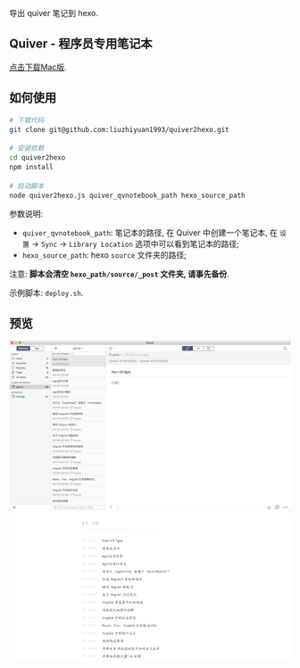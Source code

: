导出 quiver 笔记到 hexo.

## Quiver - 程序员专用笔记本
[点击下载Mac版](./assets/Quiver.app.zip).

## 如何使用

```bash
# 下载代码
git clone git@github.com:liuzhiyuan1993/quiver2hexo.git

# 安装依赖
cd quiver2hexo
npm install

# 启动脚本
node quiver2hexo.js quiver_qvnotebook_path hexo_source_path
```

参数说明:

+ `quiver_qvnotebook_path`: 笔记本的路径, 在 Quiver 中创建一个笔记本, 在 `设置` -> `Sync` -> `Library Location` 选项中可以看到笔记本的路径;
+ `hexo_source_path`: hexo `source` 文件夹的路径;

注意: **脚本会清空 `hexo_path/source/_post` 文件夹, 请事先备份**.

示例脚本: `deploy.sh`.

## 预览

![](./assets/demo1.png)
![](./assets/demo2.png)

